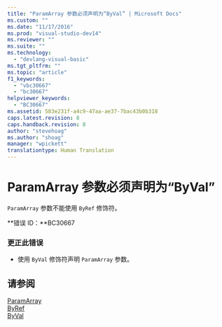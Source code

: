 ```yaml
---
title: "ParamArray 参数必须声明为“ByVal” | Microsoft Docs"
ms.custom: ""
ms.date: "11/17/2016"
ms.prod: "visual-studio-dev14"
ms.reviewer: ""
ms.suite: ""
ms.technology: 
  - "devlang-visual-basic"
ms.tgt_pltfrm: ""
ms.topic: "article"
f1_keywords: 
  - "vbc30667"
  - "bc30667"
helpviewer_keywords: 
  - "BC30667"
ms.assetid: 583e231f-a4c9-47aa-ae37-7bac43b0b318
caps.latest.revision: 8
caps.handback.revision: 8
author: "stevehoag"
ms.author: "shoag"
manager: "wpickett"
translationtype: Human Translation
---
```

# ParamArray 参数必须声明为“ByVal”
`ParamArray` 参数不能使用 `ByRef` 修饰符。  
  
 **错误 ID：**BC30667  
  
### 更正此错误  
  
-   使用 `ByVal` 修饰符声明 `ParamArray` 参数。  
  
## 请参阅  
 [ParamArray](../../visual-basic/language-reference/modifiers/paramarray.md)   
 [ByRef](../../visual-basic/language-reference/modifiers/byref.md)   
 [ByVal](../../visual-basic/language-reference/modifiers/byval.md)